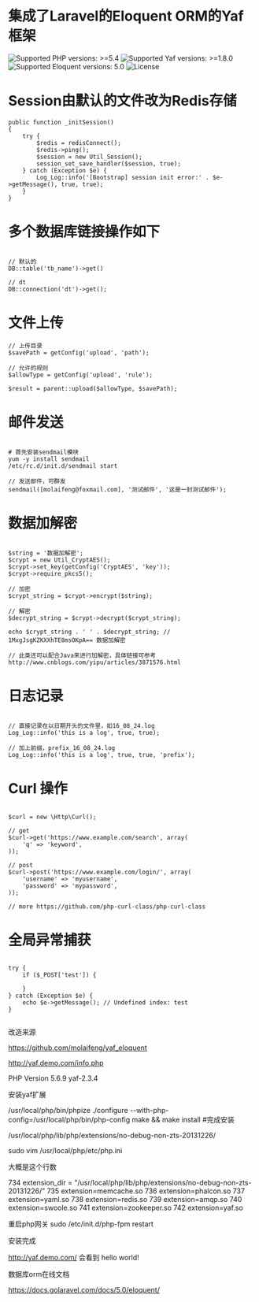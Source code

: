 # 集成了Laravel的Eloquent ORM的Yaf框架
![Supported PHP versions: >=5.4](https://img.shields.io/badge/PHP-%3E%3D5.4-blue.svg)
![Supported Yaf versions: >=1.8.0](https://img.shields.io/badge/Yaf-%3E%3D2.3.2-orange.svg)
![Supported Eloquent versions: 5.0](https://img.shields.io/badge/Eloquent-%205.0-green.svg)
![License](https://img.shields.io/badge/license-Apache%202-yellow.svg)

# Session由默认的文件改为Redis存储

```
public function _initSession()
{
    try {
        $redis = redisConnect();
        $redis->ping();
        $session = new Util_Session();
        session_set_save_handler($session, true);
    } catch (Exception $e) {
        Log_Log::info('[Bootstrap] session init error:' . $e->getMessage(), true, true);
    }
}
```

# 多个数据库链接操作如下

```

// 默认的
DB::table('tb_name')->get()

// dt
DB::connection('dt')->get();

```

# 文件上传

```
// 上传目录
$savePath = getConfig('upload', 'path');

// 允许的规则
$allowType = getConfig('upload', 'rule');

$result = parent::upload($allowType, $savePath);
```

# 邮件发送

```

# 首先安装sendmail模块
yum -y install sendmail
/etc/rc.d/init.d/sendmail start

// 发送邮件，可群发
sendmail([molaifeng@foxmail.com], '测试邮件', '这是一封测试邮件');
```

# 数据加解密

```

$string = '数据加解密';
$crypt = new Util_CryptAES();
$crypt->set_key(getConfig('CryptAES', 'key'));
$crypt->require_pkcs5();

// 加密
$crypt_string = $crypt->encrypt($string);

// 解密
$decrypt_string = $crypt->decrypt($crypt_string);

echo $crypt_string . ' ' . $decrypt_string; // 1MxgJsgKZKXXhTE8msOKpA== 数据加解密

// 此类还可以配合Java来进行加解密，具体链接可参考 http://www.cnblogs.com/yipu/articles/3871576.html
```

# 日志记录

```

// 直接记录在以日期开头的文件里，如16_08_24.log
Log_Log::info('this is a log', true, true);

// 加上前缀，prefix_16_08_24.log
Log_Log::info('this is a log', true, true, 'prefix');
```

# Curl 操作

```

$curl = new \Http\Curl();

// get
$curl->get('https://www.example.com/search', array(
    'q' => 'keyword',
));

// post
$curl->post('https://www.example.com/login/', array(
    'username' => 'myusername',
    'password' => 'mypassword',
));

// more https://github.com/php-curl-class/php-curl-class
```

# 全局异常捕获

```

try {
    if ($_POST['test']) {

    }
} catch (Exception $e) {
    echo $e->getMessage(); // Undefined index: test
}


```



改造来源

https://github.com/molaifeng/yaf_eloquent



http://yaf.demo.com/info.php

PHP Version 5.6.9
yaf-2.3.4



安装yaf扩展

/usr/local/php/bin/phpize
./configure --with-php-config=/usr/local/php/bin/php-config
make && make install
#完成安装


/usr/local/php/lib/php/extensions/no-debug-non-zts-20131226/

sudo vim /usr/local/php/etc/php.ini

大概是这个行数

 734 extension_dir = "/usr/local/php/lib/php/extensions/no-debug-non-zts-20131226/"
 735 extension=memcache.so
 736 extension=phalcon.so
 737 extension=yaml.so
 738 extension=redis.so
 739 extension=amqp.so
 740 extension=swoole.so
 741 extension=zookeeper.so
 742 extension=yaf.so

重启php网关
sudo /etc/init.d/php-fpm restart

安装完成


http://yaf.demo.com/
会看到
hello world!



数据库orm在线文档

https://docs.golaravel.com/docs/5.0/eloquent/




